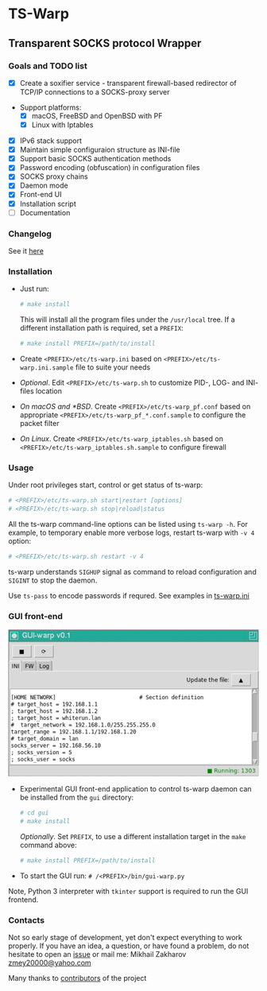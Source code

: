 # TS-Warp

## Transparent SOCKS protocol Wrapper

### Goals and TODO list

- [x] Create a soxifier service - transparent firewall-based redirector of
TCP/IP connections to a SOCKS-proxy server

- Support platforms:
  - [x] macOS, FreeBSD and OpenBSD with PF
  - [x] Linux with Iptables

- [x] IPv6 stack support
- [x] Maintain simple configuraion structure as INI-file
- [x] Support basic SOCKS authentication methods
- [x] Password encoding (obfuscation) in configuration files
- [x] SOCKS proxy chains
- [x] Daemon mode
- [x] Front-end UI
- [x] Installation script
- [ ] Documentation

### Changelog

See it [here](CHANGELOG.md)

### Installation

- Just run:
  
  ```sh
  # make install
  ```
  
  This will install all the program files under the `/usr/local` tree. If a
  different installation path is required, set a `PREFIX`:
  
  ```sh
  # make install PREFIX=/path/to/install
  ```

- Create `<PREFIX>/etc/ts-warp.ini` based on `<PREFIX>/etc/ts-warp.ini.sample`
file to suite your needs
- *Optional*. Edit `<PREFIX>/etc/ts-warp.sh` to customize PID-, LOG- and INI-
files location
- *On macOS and \*BSD*. Create `<PREFIX>/etc/ts-warp_pf.conf` based on appropriate
`<PREFIX>/etc/ts-warp_pf_*.conf.sample` to configure the packet filter
- *On Linux*. Create `<PREFIX>/etc/ts-warp_iptables.sh` based on
`<PREFIX>/etc/ts-warp_iptables.sh.sample` to configure firewall

### Usage

Under root privileges start, control or get status of ts-warp:

```sh
# <PREFIX>/etc/ts-warp.sh start|restart [options]
# <PREFIX>/etc/ts-warp.sh stop|reload|status
```

All the ts-warp command-line options can be listed using `ts-warp -h`.
For example, to temporary enable more verbose logs, restart ts-warp with
`-v 4` option:

```sh
# <PREFIX>/etc/ts-warp.sh restart -v 4
```

ts-warp understands `SIGHUP` signal as command to reload configuration and
`SIGINT` to stop the daemon.

Use `ts-pass` to encode passwords if requred. See examples in [ts-warp.ini](examples/ts-warp.ini)

### GUI front-end

![gui-warp.py](gui/gui-warp_py.png)

- Experimental GUI front-end application to control ts-warp daemon can be installed
from the `gui` directory:

  ```sh
  # cd gui
  # make install
  ```

  *Optionally*. Set `PREFIX`, to use a different installation target in the
  `make` command above:

  ``` sh
  # make install PREFIX=/path/to/install
  ```

- To start the GUI run:
  `# /<PREFIX>/bin/gui-warp.py`

Note, Python 3 interpreter with `tkinter` support is required to run the GUI frontend.

### Contacts

Not so early stage of development, yet don't expect everything to work properly.
If you have an idea, a question, or have found a problem, do not hesitate to
open an [issue](https://github.com/mezantrop/ts-warp/issues/new/choose) or mail
me: Mikhail Zakharov <zmey20000@yahoo.com>

Many thanks to [contributors](CONTRIBUTORS.md) of the project
